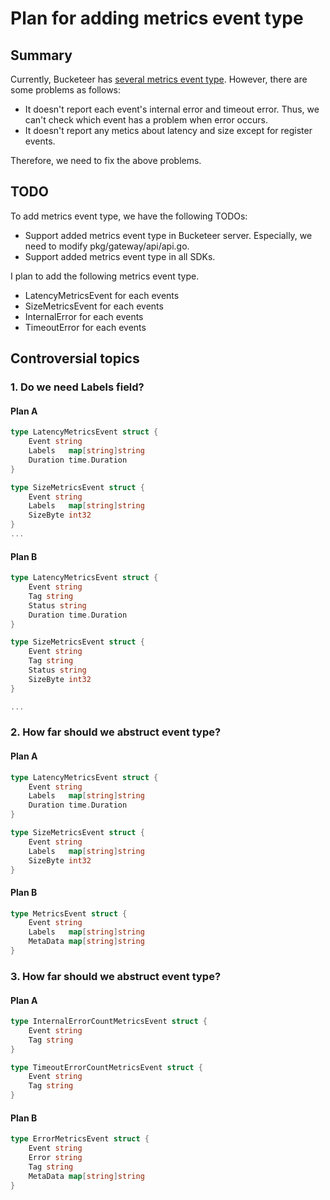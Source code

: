# Plan for adding metrics event type

## Summary

Currently, Bucketeer has [several metrics event type](https://github.com/bucketeer-io/bucketeer/blob/main/proto/event/client/event.proto). However, there are some problems as follows:

* It doesn't report each event's internal error and timeout error. Thus, we can't check which event has a problem when error occurs.
* It doesn't report any metics about latency and size except for register events.

Therefore, we need to fix the above problems.

## TODO

To add metrics event type, we have the following TODOs:

* Support added metrics event type in Bucketeer server. Especially, we need to modify pkg/gateway/api/api.go.
* Support added metrics event type in all SDKs.

I plan to add the following metrics event type.

* LatencyMetricsEvent for each events
* SizeMetricsEvent for each events
* InternalError for each events
* TimeoutError for each events

## Controversial topics

### 1. Do we need Labels field?

#### Plan A

```go
type LatencyMetricsEvent struct {
    Event string
	Labels   map[string]string
	Duration time.Duration    
}

type SizeMetricsEvent struct {
    Event string
	Labels   map[string]string
	SizeByte int32
}
...

```

#### Plan B

```go
type LatencyMetricsEvent struct {
    Event string
	Tag string
    Status string
	Duration time.Duration    
}

type SizeMetricsEvent struct {
    Event string
	Tag string
    Status string
	SizeByte int32
}

...

```

### 2. How far should we abstruct event type?

#### Plan A

```go
type LatencyMetricsEvent struct {
    Event string
	Labels   map[string]string
	Duration time.Duration    
}

type SizeMetricsEvent struct {
    Event string
	Labels   map[string]string
	SizeByte int32
}
```

#### Plan B

```go
type MetricsEvent struct {
    Event string
    Labels   map[string]string
	MetaData map[string]string   
}
```

### 3. How far should we abstruct event type?

#### Plan A

```go
type InternalErrorCountMetricsEvent struct {
    Event string
    Tag string
}

type TimeoutErrorCountMetricsEvent struct {
    Event string
    Tag string
}
```

#### Plan B

```go
type ErrorMetricsEvent struct {
    Event string
    Error string
    Tag string
    MetaData map[string]string 
}
```
